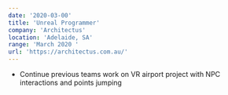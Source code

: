 ```yaml
---
date: '2020-03-00'
title: 'Unreal Programmer'
company: 'Architectus'
location: 'Adelaide, SA'
range: 'March 2020 '
url: 'https://architectus.com.au/'
---
```


- Continue previous teams work on VR airport project with NPC interactions and points jumping
